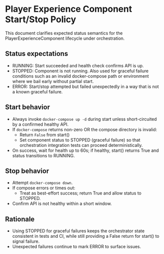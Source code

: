 # Player Experience Component Start/Stop Policy

This document clarifies expected status semantics for the PlayerExperienceComponent lifecycle under orchestration.

## Status expectations

- RUNNING: Start succeeded and health check confirms API is up.
- STOPPED: Component is not running. Also used for graceful failure conditions such as an invalid docker-compose path or environment where we bail early without partial start.
- ERROR: Start/stop attempted but failed unexpectedly in a way that is not a known graceful failure.

## Start behavior

- Always invoke `docker-compose up -d` during start unless short-circuited by a confirmed healthy API.
- If `docker-compose` returns non-zero OR the compose directory is invalid:
  - Return `False` from start()
  - Set component status to STOPPED (graceful failure) so that orchestration integration tests can proceed deterministically.
- On success, wait for health up to 60s; if healthy, start() returns True and status transitions to RUNNING.

## Stop behavior

- Attempt `docker-compose down`.
- If compose errors or times out:
  - Treat as best-effort success; return True and allow status to STOPPED.
- Confirm API is not healthy within a short window.

## Rationale

- Using STOPPED for graceful failures keeps the orchestrator state consistent in tests and CI, while still providing a False return for start() to signal failure.
- Unexpected failures continue to mark ERROR to surface issues.
